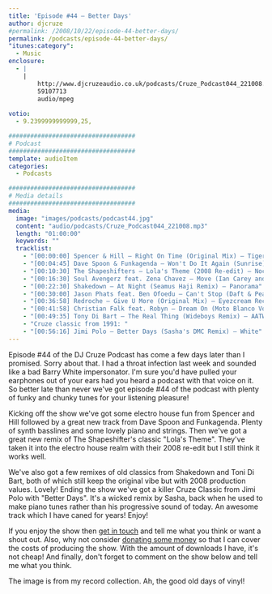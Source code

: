 ```yaml
---
title: 'Episode #44 – Better Days'
author: djcruze
#permalink: /2008/10/22/episode-44-better-days/
permalink: /podcasts/episode-44-better-days/
"itunes:category":
  - Music
enclosure:
  - |
    |
        http://www.djcruzeaudio.co.uk/podcasts/Cruze_Podcast044_221008.mp3
        59107713
        audio/mpeg
        
votio:
  - 9.2399999999999,25,

###################################
# Podcast
###################################
template: audioItem
categories:
  - Podcasts

###################################
# Media details
###################################
media:
  image: "images/podcasts/podcast44.jpg"
  content: "audio/podcasts/Cruze_Podcast044_221008.mp3"
  length: "01:00:00"
  keywords: ""
  tracklist:
    - "[00:00:00] Spencer & Hill – Right On Time (Original Mix) – Tiger Records"
    - "[00:04:45] Dave Spoon & Funkagenda – Won't Do It Again (Sunrise) – Big Love Records"
    - "[00:10:30] The Shapeshifters – Lola's Theme (2008 Re-edit) – Nocturnal Groove"
    - "[00:16:30] Soul Avengerz feat. Zena Chavez – Move (Ian Carey and Brad Holland Mix) – GFAB Records"
    - "[00:22:30] Shakedown – At Night (Seamus Haji Remix) – Panorama"
    - "[00:30:00] Jason Phats feat. Ben Ofoedu – Can't Stop (Daft & Pearson Mix) – Data"
    - "[00:36:58] Redroche – Give U More (Original Mix) – Eyezcream Recordings"
    - "[00:41:58] Christian Falk feat. Robyn – Dream On (Moto Blanco Vocal Mix) – Data"
    - "[00:49:35] Tony Di Bart – The Real Thing (Wideboys Remix) – AATW"
    - "Cruze classic from 1991: "
    - "[00:56:16] Jimi Polo – Better Days (Sasha's DMC Remix) – White"
---
```


Episode #44 of the DJ Cruze Podcast has come a few days later than I promised. Sorry about that. I had a throat infection last week and sounded like a bad Barry White impersonator. I'm sure you'd have pulled your earphones out of your ears had you heard a podcast with that voice on it. So better late than never we've got episode #44 of the podcast with plenty of funky and chunky tunes for your listening pleasure!

Kicking off the show we've got some electro house fun from Spencer and Hill followed by a great new track from Dave Spoon and Funkagenda. Plenty of synth basslines and some lovely piano and strings. Then we've got a great new remix of The Shapeshifter's classic "Lola's Theme". They've taken it into the electro house realm with their 2008 re-edit but I still think it works well.

We've also got a few remixes of old classics from Shakedown and Toni Di Bart, both of which still keep the original vibe but with 2008 production values. Lovely! Ending the show we've got a killer Cruze Classic from Jimi Polo with "Better Days". It's a wicked remix by Sasha, back when he used to make piano tunes rather than his progressive sound of today. An awesome track which I have caned for years! Enjoy!

If you enjoy the show then [get in touch][2] and tell me what you think or want a shout out. Also, why not consider [donating some money][3] so that I can cover the costs of producing the show. With the amount of downloads I have, it's not cheap! And finally, don't forget to comment on the show below and tell me what you think.

The image is from my record collection. Ah, the good old days of vinyl!

 [1]: http://www.djcruze.co.uk/cms/wp-content/uploads/2008/10/podcast44.jpg
 [2]: /cms/contact/
 [3]: http://www.dreamhost.com/donate.cgi?id=8244
 [4]: http://www.djcruze.co.uk/cms/wp-content/DownloadButton.gif
 [5]: http://www.djcruzeaudio.co.uk/podcasts/Cruze_Podcast044_221008.mp3
